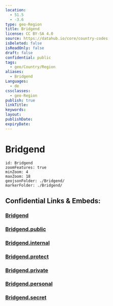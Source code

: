 ```yaml
---
location:
  - 51.5
  - -3.6
type: geo-Region
title: Bridgend
license: CC BY-SA 4.0
source: https://datahub.io/core/country-codes
isDeleted: false
isReadOnly: false
draft: false
confidential: public
tags:
  - geo/Country/Region
aliases:
  - Bridgend
Languages:
  - de
cssclasses:
  - geo-Region
publish: true
linkTitle:
keywords:
layout:
publishDate:
expiryDate:
---
```


# Bridgend

```leaflet
id: Bridgend
zoomFeatures: true 
minZoom: 4 
maxZoom: 18
geojsonFolder: ./Bridgend/
markerFolder: ./Bridgend/
```


## Confidential Links & Embeds: 

### [Bridgend](/_Standards/Earth/Continent/Europe/Europe~North/UK/Wales/counties~Wales/Bridgend.md) 

### [Bridgend.public](/_public/Earth/Continent/Europe/Europe~North/UK/Wales/counties~Wales/Bridgend.public.md) 

### [Bridgend.internal](/_internal/Earth/Continent/Europe/Europe~North/UK/Wales/counties~Wales/Bridgend.internal.md) 

### [Bridgend.protect](/_protect/Earth/Continent/Europe/Europe~North/UK/Wales/counties~Wales/Bridgend.protect.md) 

### [Bridgend.private](/_private/Earth/Continent/Europe/Europe~North/UK/Wales/counties~Wales/Bridgend.private.md) 

### [Bridgend.personal](/_personal/Earth/Continent/Europe/Europe~North/UK/Wales/counties~Wales/Bridgend.personal.md) 

### [Bridgend.secret](/_secret/Earth/Continent/Europe/Europe~North/UK/Wales/counties~Wales/Bridgend.secret.md)

